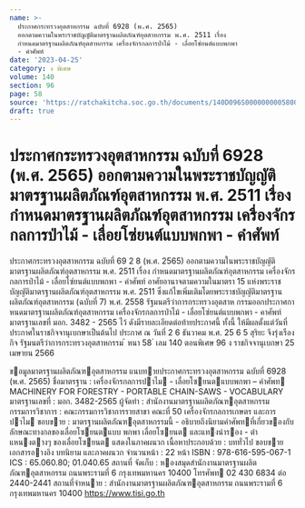 ```yaml
---
name: >-
  ประกาศกระทรวงอุตสาหกรรม ฉบับที่ 6928 (พ.ศ. 2565)
  ออกตามความในพระราชบัญญัติมาตรฐานผลิตภัณฑ์อุตสาหกรรม พ.ศ. 2511 เรื่อง
  กำหนดมาตรฐานผลิตภัณฑ์อุตสาหกรรม เครื่องจักรกลการป่าไม้ - เลื่อยโซ่ยนต์แบบพกพา
  - คำศัพท์
date: '2023-04-25'
category: ง พิเศษ
volume: 140
section: 96
page: 58
source: 'https://ratchakitcha.soc.go.th/documents/140D096S0000000005800.pdf'
draft: true
---
```


# ประกาศกระทรวงอุตสาหกรรม ฉบับที่ 6928 (พ.ศ. 2565) ออกตามความในพระราชบัญญัติมาตรฐานผลิตภัณฑ์อุตสาหกรรม พ.ศ. 2511 เรื่อง กำหนดมาตรฐานผลิตภัณฑ์อุตสาหกรรม เครื่องจักรกลการป่าไม้ - เลื่อยโซ่ยนต์แบบพกพา - คำศัพท์

ประกาศกระทรวงอุตสาหกรรม ฉบับที่ 69 2 8 (พ.ศ. 2565) ออกตามความในพระราชบัญญัติมาตรฐานผลิตภัณฑ์อุตสาหกรรม พ.ศ. 2511 เรื่อง กำหนดมาตรฐานผลิตภัณฑ์อุตสาหกรรม เครื่องจักรกลการป่าไม้ - เลื่อยโซ่ยนต์แบบพกพา - คำศัพท์ อาศัยอานาจตามความในมาตรา 15 แห่งพระราชบัญญัติมาตรฐานผลิตภัณฑ์อุตสาหกรรม พ.ศ. 2511 ซึ่งแก้ไขเพิ่มเติมโดยพระราชบัญญัติมาตรฐานผลิตภัณฑ์อุตสาหกรรม (ฉบับที่ 7) พ.ศ. 2558 รัฐมนตรีว่าการกระทรวงอุตสาห กรรมออกประกาศกาหนดมาตรฐานผลิตภัณฑ์อุตสาหกรรม เครื่องจักรกลการป่าไม้ - เลื่อยโซ่ยนต์แบบพกพา - คาศัพท์ มาตรฐานเลขที่ มอก. 3482 - 2565 ไว้ ดังมีรายละเอียดต่อท้ายประกาศนี้ ทั้งนี้ ให้มีผลตั้งแต่วันที่ประกาศในราชกิจจานุเบกษาเป็นต้นไป ประกาศ ณ วันที่ 2 6 ธันวาคม พ.ศ. 25 6 5 สุริยะ จึงรุ่งเรืองกิจ รัฐมนตรีว่าการกระทรวงอุตสาหกรรม ้ หนา 58 ่ เลม 140 ตอนพิเศษ 96 ง ราชกิจจานุเบกษา 25 เมษายน 2566

ขอมูลมาตรฐานผลิตภัณฑอุตสาหกรรม แนบทายประกาศกระทรวงอุตสาหกรรม ฉบับที่ 6928 (พ.ศ. 2565) ชื่อมาตรฐาน : เครื่องจักรกลการปาไม - เลื่อยโซยนตแบบพกพา – คําศัพท MACHINERY FOR FORESTRY - PORTABLE CHAIN-SAWS - VOCABULARY มาตรฐานเลขที่ : มอก. 3482-2565 ผู้จัดทํา : สํานักงานมาตรฐานผลิตภัณฑอุตสาหกรรม กรรมการวิชาการ : คณะกรรมการวิชาการรายสาขา คณะที่ 50 เครื่องจักรกลการเกษตร และการปาไม ขอบขาย : มาตรฐานผลิตภัณฑอุตสาหกรรมนี้ - อธิบายถึงนิยามคําศัพทที่เกี่ยวของกับลักษณะทางกลของเลื่อยโซยนตแบบ พกพา เลื่อยโซยนต และแทงนํารอง - ตําแหนงตางๆ ของเลื่อยโซยนต แสดงในภาคผนวก เนื้อหาประกอบด้วย : บททั่วไป ขอบขาย เอกสารอางอิง บทนิยาม และภาคผนวก จํานวนหน้า : 22 หน้า ISBN : 978-616-595-067-1 ICS : 65.060.80; 01.040.65 สถานที่ จัดเก็บ : หองสมุดสํานักงานมาตรฐานผลิตภัณฑอุตสาหกรรม ถนนพระรามที่ 6 กรุงเทพมหานคร 10400 โทรศัพท 02 430 6834 ต่อ 2440-2441 สถานที่จําหนาย : สํานักงานมาตรฐานผลิตภัณฑอุตสาหกรรม ถนนพระรามที่ 6 กรุงเทพมหานคร 10400 https://www.tisi.go.th
